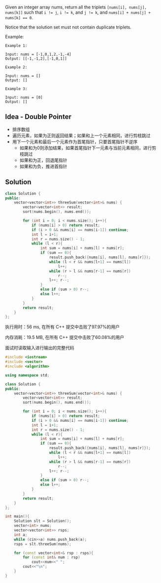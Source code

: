 Given an integer array nums, return all the triplets `[nums[i], nums[j], nums[k]]` such that `i != j`, `i != k`, and `j != k`, and `nums[i] + nums[j] + nums[k] == 0`.

Notice that the solution set must not contain duplicate triplets.

Example:
```
Example 1:

Input: nums = [-1,0,1,2,-1,-4]
Output: [[-1,-1,2],[-1,0,1]]

Example 2:

Input: nums = []
Output: []

Example 3:

Input: nums = [0]
Output: []
```

## Idea - Double Pointer

- 排序数组
- 遍历元素，如果为正则返回结果；如果和上一个元素相同，进行剪枝跳过
- 用下一个元素和最后一个元素作为首尾指针，只要首尾指针不逆序
  - 如果和为0则添加结果，如果首尾指针下一元素与当前元素相同，进行剪枝跳过
  - 如果和为正，回退尾指针
  - 如果和为负，推进首指针

## Solution

```c++
class Solution {
public:
    vector<vector<int>> threeSum(vector<int>& nums) {
        vector<vector<int>> result;
        sort(nums.begin(), nums.end());

        for (int i = 0; i < nums.size(); i++){
            if (nums[i] > 0) return result;
            if (i > 0 && nums[i] == nums[i-1]) continue;
            int l = i+1;
            int r = nums.size() - 1;
            while (l < r){
                int sum = nums[i] + nums[l] + nums[r];
                if (sum == 0){
                    result.push_back({nums[i], nums[l], nums[r]});
                    while (l < r && nums[l+1] == nums[l])
                        l++;
                    while (r > l && nums[r-1] == nums[r])
                        r--;
                    l++; r--;
                }
                else if (sum > 0) r--;
                else l++;
            }
        }
        return result;
    }
};
```

执行用时：56 ms, 在所有 C++ 提交中击败了97.97%的用户

内存消耗：19.5 MB, 在所有 C++ 提交中击败了60.08%的用户

面试时读取输入进行输出的完整代码

```c++
#include <iostream>
#include <vector>
#include <algorithm>

using namespace std;

class Solution {
public:
    vector<vector<int>> threeSum(vector<int>& nums) {
        vector<vector<int>> result;
        sort(nums.begin(), nums.end());

        for (int i = 0; i < nums.size(); i++){
            if (nums[i] > 0) return result;
            if (i > 0 && nums[i] == nums[i-1]) continue;
            int l = i+1;
            int r = nums.size() - 1;
            while (l < r){
                int sum = nums[i] + nums[l] + nums[r];
                if (sum == 0){
                    result.push_back({nums[i], nums[l], nums[r]});
                    while (l < r && nums[l+1] == nums[l])
                        l++;
                    while (r > l && nums[r-1] == nums[r])
                        r--;
                    l++; r--;
                }
                else if (sum > 0) r--;
                else l++;
            }
        }
        return result;
    }
};

int main(){
    Solution slt = Solution();
    vector<int> nums;
    vector<vector<int>> rsps;
    int a;
    while (cin>>a) nums.push_back(a);
    rsps = slt.threeSum(nums);

    for (const vector<int>& rsp : rsps){
        for (const int& num : rsp)
            cout<<num<<" ";
        cout<<"\n";
    }
}

```
